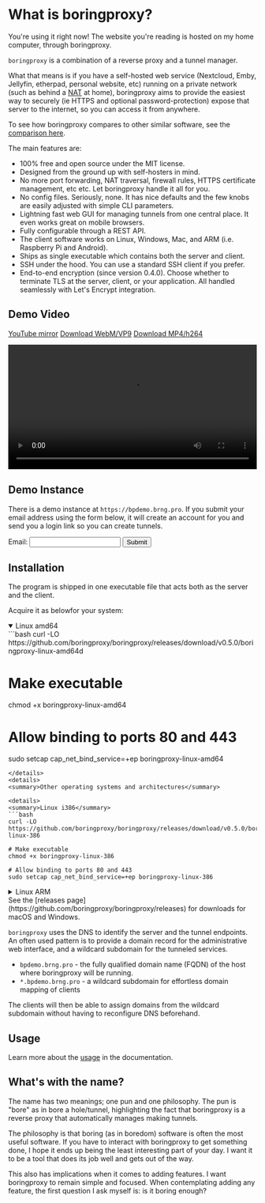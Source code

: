 # What is boringproxy?

You're using it right now! The website you're reading is hosted on my home
computer, through boringproxy.

`boringproxy` is a combination of a reverse proxy and a tunnel manager.

What that means is if you have a self-hosted web service (Nextcloud, Emby,
Jellyfin, etherpad, personal website, etc) running on a private network (such as behind a
[NAT] at home), boringproxy aims to provide the easiest way to securely (ie
HTTPS and optional password-protection) expose that server to the internet, so you can
access it from anywhere.

To see how boringproxy compares to other similar software, see the
[comparison here](/tunneling-comparison/).

The main features are:

* 100% free and open source under the MIT license.
* Designed from the ground up with self-hosters in mind.
* No more port forwarding, NAT traversal, firewall rules, HTTPS certificate
  management, etc etc. Let boringproxy handle it all for you.
* No config files. Seriously, none. It has nice defaults and the few knobs are
  easily adjusted with simple CLI parameters.
* Lightning fast web GUI for managing tunnels from one central place. It even
  works great on mobile browsers.
* Fully configurable through a REST API.
* The client software works on Linux, Windows, Mac, and ARM (i.e. Raspberry Pi
  and Android).
* Ships as single executable which contains both the server and client.
* SSH under the hood. You can use a standard SSH client if you prefer.
* End-to-end encryption (since version 0.4.0). Choose whether to terminate TLS
  at the server, client, or your application. All handled seamlessly with
  Let's Encrypt integration.

## Demo Video

<a href='https://www.youtube.com/watch?v=-kACP0X6E-I'>YouTube mirror</a>
<a href='/demo.webm' download='boringproxy_demo.webm'>Download WebM/VP9</a>
<a href='/demo.mp4' download='boringproxy_demo.mp4'>Download MP4/h264</a>

<video controls width="100%">
  <source src="/demo.webm" type="video/webm">
  <source src="/demo.mp4" type="video/mp4">
  Sorry, your browser doesn't support embedded videos.
</video>

## Demo Instance

There is a demo instance at `https://bpdemo.brng.pro`. If you submit your email
address using the form below, it will create an account for you and send you
a login link so you can create tunnels.

<form action='https://demo-signup.boringproxy.io/request' method='POST'>
  <label for='email-input'>Email:</label>
  <input type='text' id='email-input' name='email'>
  <input type='submit' class='button'>
</form>

## Installation

The program is shipped in one executable file that acts both as the server and the client.

Acquire it as belowfor your system:
<details open>
<summary>Linux amd64</summary>
```bash
curl -LO https://github.com/boringproxy/boringproxy/releases/download/v0.5.0/boringproxy-linux-amd64d

# Make executable
chmod +x boringproxy-linux-amd64

# Allow binding to ports 80 and 443
sudo setcap cap_net_bind_service=+ep boringproxy-linux-amd64
```
</details>
<details>
<summary>Other operating systems and architectures</summary>

<details>
<summary>Linux i386</summary>
```bash
curl -LO https://github.com/boringproxy/boringproxy/releases/download/v0.5.0/boringproxy-linux-386

# Make executable
chmod +x boringproxy-linux-386

# Allow binding to ports 80 and 443
sudo setcap cap_net_bind_service=+ep boringproxy-linux-386
```
</details>

<details>
<summary>Linux ARM</summary>
```bash
curl -LO https://github.com/boringproxy/boringproxy/releases/download/v0.5.0/boringproxy-linux-arm

# Make executable
chmod +x boringproxy-linux-arm

# Allow binding to ports 80 and 443
sudo setcap cap_net_bind_service=+ep boringproxy-linux-arm
```
</details>

<details>
<summary>Linux arm64</summary>
```bash
curl -LO https://github.com/boringproxy/boringproxy/releases/download/v0.5.0/boringproxy-linux-arm64

# Make executable
chmod +x boringproxy-linux-arm64

# Allow binding to ports 80 and 443
sudo setcap cap_net_bind_service=+ep boringproxy-linux-arm64
```
</details>
See the [releases page](https://github.com/boringproxy/boringproxy/releases) for downloads for macOS and Windows.
</details>


`boringproxy` uses the DNS to identify the server and the tunnel endpoints. An often used pattern is to provide a domain record for the administrative web interface, and a wildcard subdomain for the tunneled services.

* `bpdemo.brng.pro` - the fully qualified domain name (FQDN) of the host where boringproxy will be running.
* `*.bpdemo.brng.pro` - a wildcard subdomain for effortless domain mapping of clients

The clients will then be able to assign domains from the wildcard subdomain without having to reconfigure DNS beforehand.

## Usage

Learn more about the [usage](/usage/) in the documentation.

## What's with the name?

The name has two meanings; one pun and one philosophy. The pun is "bore" as in
bore a hole/tunnel, highlighting the fact that boringproxy is a reverse proxy
that automatically manages making tunnels.

The philosophy is that boring (as in boredom) software is often the most useful
software.  If you have to interact with boringproxy to get something done, I
hope it ends up being the least interesting part of your day. I want it to be a
tool that does its job well and gets out of the way.

This also has implications when it comes to adding features. I want boringproxy
to remain simple and focused. When contemplating adding any feature, the first
question I ask myself is: is it boring enough?

[NAT]: https://en.wikipedia.org/wiki/Network_address_translation
